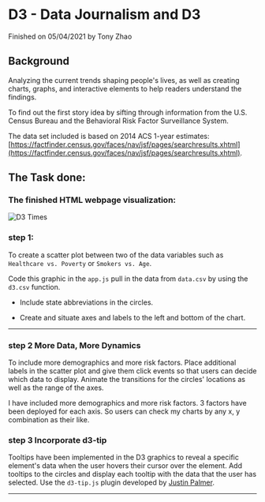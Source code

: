 # D3 - Data Journalism and D3

Finished on 05/04/2021 by Tony Zhao


## Background

Analyzing the current trends shaping people's lives, as well as creating charts, graphs, and interactive elements to help readers understand the findings.

To find out the first story idea by sifting through information from the U.S. Census Bureau and the Behavioral Risk Factor Surveillance System.

The data set included is based on 2014 ACS 1-year estimates: [https://factfinder.census.gov/faces/nav/jsf/pages/searchresults.xhtml](https://factfinder.census.gov/faces/nav/jsf/pages/searchresults.xhtml).

## The Task done:

### The finished HTML webpage visualization:

![D3 Times](Images/d3.gif)

### step 1:


To create a scatter plot between two of the data variables such as `Healthcare vs. Poverty` or `Smokers vs. Age`.

Code this graphic in the `app.js` pull in the data from `data.csv` by using the `d3.csv` function. 

* Include state abbreviations in the circles.

* Create and situate axes and labels to the left and bottom of the chart.

- - -

### step 2 More Data, More Dynamics

To include more demographics and more risk factors. Place additional labels in the scatter plot and give them click events so that users can decide which data to display. Animate the transitions for the circles' locations as well as the range of the axes. 

I have included more demographics and more risk factors. 3 factors have been deployed for each axis.
So users can check my charts by any x, y combination as their like.


### step 3 Incorporate d3-tip

 Tooltips have been implemented in the D3 graphics to reveal a specific element's data when the user hovers their cursor over the element. Add tooltips to the circles and display each tooltip with the data that the user has selected. Use the `d3-tip.js` plugin developed by [Justin Palmer](https://github.com/Caged).

- - -




